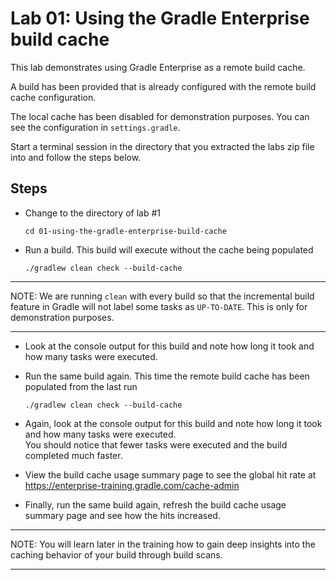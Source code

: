 Lab 01: Using the Gradle Enterprise build cache
===============================================

This lab demonstrates using Gradle Enterprise as a remote build cache.

A build has been provided that is already configured with the remote build cache configuration.

The local cache has been disabled for demonstration purposes. You can see the configuration in `settings.gradle`.

Start a terminal session in the directory that you extracted the labs zip file into and follow the steps below.

Steps
-----

- Change to the directory of lab #1

      cd 01-using-the-gradle-enterprise-build-cache

- Run a build. This build will execute without the cache being populated

      ./gradlew clean check --build-cache

---------------------------------------

NOTE: We are running `clean` with every build so that the incremental build feature in Gradle will not label some tasks as `UP-TO-DATE`.
This is only for demonstration purposes.

---------------------------------------

- Look at the console output for this build and note how long it took and how many tasks were executed.

- Run the same build again. This time the remote build cache has been populated from the last run

      ./gradlew clean check --build-cache

- Again, look at the console output for this build and note how long it took and how many tasks were executed.  
  You should notice that fewer tasks were executed and the build completed much faster.

- View the build cache usage summary page to see the global hit rate at  
  https://enterprise-training.gradle.com/cache-admin
  
- Finally, run the same build again, refresh the build cache usage summary page and see how the hits increased.  

---------------------------------------

NOTE: You will learn later in the training how to gain deep insights into the caching behavior of your build through build scans.

---------------------------------------
